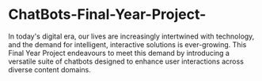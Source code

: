 # ChatBots-Final-Year-Project-
In today's digital era, our lives are increasingly intertwined with technology, and the demand  for intelligent, interactive solutions is ever-growing. This Final Year Project endeavours to  meet this demand by introducing a versatile suite of chatbots designed to enhance user  interactions across diverse content domains. 
